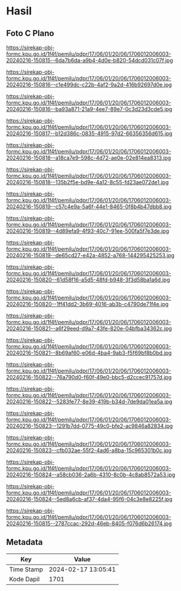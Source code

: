 # Hasil

## Foto C Plano

https://sirekap-obj-formc.kpu.go.id/1f4f/pemilu/pdpr/17/06/01/20/06/1706012006003-20240216-150815--6da7b6da-a9b4-4d0e-b820-54dcd031c07f.jpg

https://sirekap-obj-formc.kpu.go.id/1f4f/pemilu/pdpr/17/06/01/20/06/1706012006003-20240216-150816--c1e499dc-c22b-4af2-9a2d-416b92697d0e.jpg

https://sirekap-obj-formc.kpu.go.id/1f4f/pemilu/pdpr/17/06/01/20/06/1706012006003-20240216-150816--ba93a871-21a9-4ee7-89e7-0c3d23d3cde5.jpg

https://sirekap-obj-formc.kpu.go.id/1f4f/pemilu/pdpr/17/06/01/20/06/1706012006003-20240216-150817--b12d386c-0835-4915-97d2-66356356d615.jpg

https://sirekap-obj-formc.kpu.go.id/1f4f/pemilu/pdpr/17/06/01/20/06/1706012006003-20240216-150818--a18ca7e9-598c-4d72-ae0e-02e814ea8313.jpg

https://sirekap-obj-formc.kpu.go.id/1f4f/pemilu/pdpr/17/06/01/20/06/1706012006003-20240216-150818--135b2f5e-bd9e-4a12-8c55-fd23ae072de1.jpg

https://sirekap-obj-formc.kpu.go.id/1f4f/pemilu/pdpr/17/06/01/20/06/1706012006003-20240216-150819--c57c4e9a-5a6f-44e1-8465-0f8b4b47dbb8.jpg

https://sirekap-obj-formc.kpu.go.id/1f4f/pemilu/pdpr/17/06/01/20/06/1706012006003-20240216-150819--4d89efa9-4f93-40c7-91ee-500fa5f7e3de.jpg

https://sirekap-obj-formc.kpu.go.id/1f4f/pemilu/pdpr/17/06/01/20/06/1706012006003-20240216-150819--de65cd27-e42a-4852-a768-144295425253.jpg

https://sirekap-obj-formc.kpu.go.id/1f4f/pemilu/pdpr/17/06/01/20/06/1706012006003-20240216-150820--61d58f16-a5d5-48fd-b948-3f3d58ba1a6d.jpg

https://sirekap-obj-formc.kpu.go.id/1f4f/pemilu/pdpr/17/06/01/20/06/1706012006003-20240216-150820--1ff41dd2-3b69-4016-ab3b-c4790de71f4e.jpg

https://sirekap-obj-formc.kpu.go.id/1f4f/pemilu/pdpr/17/06/01/20/06/1706012006003-20240216-150821--a6f29eed-d9a7-43fe-820e-04bfba34362c.jpg

https://sirekap-obj-formc.kpu.go.id/1f4f/pemilu/pdpr/17/06/01/20/06/1706012006003-20240216-150821--8b69af60-e06d-4ba4-9ab3-f5f69bf8b0bd.jpg

https://sirekap-obj-formc.kpu.go.id/1f4f/pemilu/pdpr/17/06/01/20/06/1706012006003-20240216-150822--76a790d0-f60f-49e0-bbc5-d2ccec91757d.jpg

https://sirekap-obj-formc.kpu.go.id/1f4f/pemilu/pdpr/17/06/01/20/06/1706012006003-20240216-150822--5283fe77-8e39-419b-b34d-7de9da01ea5a.jpg

https://sirekap-obj-formc.kpu.go.id/1f4f/pemilu/pdpr/17/06/01/20/06/1706012006003-20240216-150823--1291b7dd-0775-49c0-bfe2-ac9846a82834.jpg

https://sirekap-obj-formc.kpu.go.id/1f4f/pemilu/pdpr/17/06/01/20/06/1706012006003-20240216-150823--cfb032ae-55f2-4ad6-a8ba-15c965301b0c.jpg

https://sirekap-obj-formc.kpu.go.id/1f4f/pemilu/pdpr/17/06/01/20/06/1706012006003-20240216-150824--a58cb036-2a6b-4310-8c0b-4c8ab8572a53.jpg

https://sirekap-obj-formc.kpu.go.id/1f4f/pemilu/pdpr/17/06/01/20/06/1706012006003-20240216-150824--5ed8a6cb-af37-4da4-95f6-04c3e8e8225f.jpg

https://sirekap-obj-formc.kpu.go.id/1f4f/pemilu/pdpr/17/06/01/20/06/1706012006003-20240216-150815--2787ccac-292d-46eb-8405-f076d6b26174.jpg


## Metadata

| Key        | Value               |
| ---------- | ------------------- |
| Time Stamp | 2024-02-17 13:05:41 |
| Kode Dapil | 1701                |



